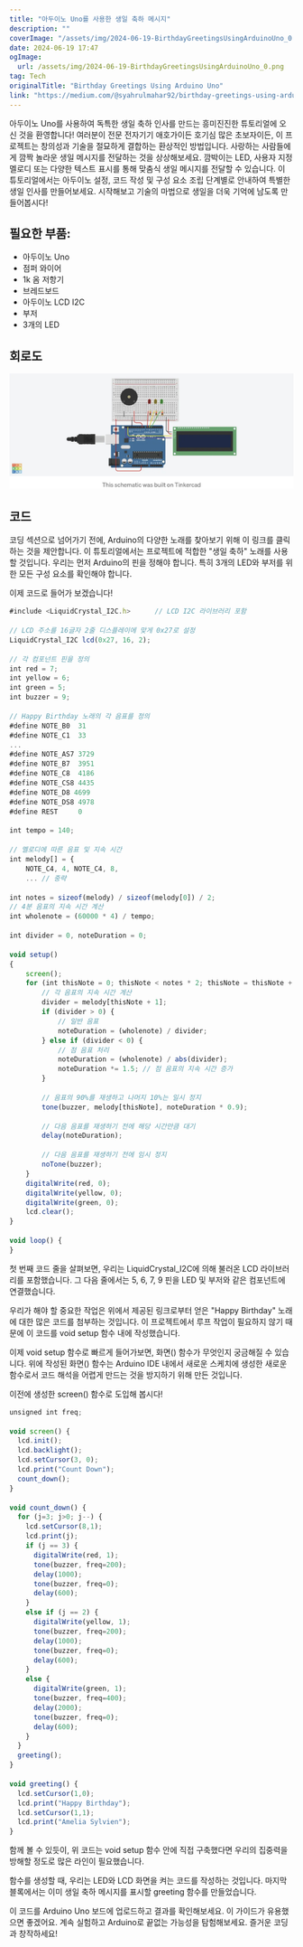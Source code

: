```yaml
---
title: "아두이노 Uno를 사용한 생일 축하 메시지"
description: ""
coverImage: "/assets/img/2024-06-19-BirthdayGreetingsUsingArduinoUno_0.png"
date: 2024-06-19 17:47
ogImage: 
  url: /assets/img/2024-06-19-BirthdayGreetingsUsingArduinoUno_0.png
tag: Tech
originalTitle: "Birthday Greetings Using Arduino Uno"
link: "https://medium.com/@syahrulmahar92/birthday-greetings-using-arduino-uno-d818a48b8099"
---
```



아두이노 Uno를 사용하여 독특한 생일 축하 인사를 만드는 흥미진진한 튜토리얼에 오신 것을 환영합니다! 여러분이 전문 전자기기 애호가이든 호기심 많은 초보자이든, 이 프로젝트는 창의성과 기술을 절묘하게 결합하는 환상적인 방법입니다. 사랑하는 사람들에게 깜짝 놀라운 생일 메시지를 전달하는 것을 상상해보세요. 깜박이는 LED, 사용자 지정 멜로디 또는 다양한 텍스트 표시를 통해 맞춤식 생일 메시지를 전달할 수 있습니다. 이 튜토리얼에서는 아두이노 설정, 코드 작성 및 구성 요소 조립 단계별로 안내하여 특별한 생일 인사를 만들어보세요. 시작해보고 기술의 마법으로 생일을 더욱 기억에 남도록 만들어봅시다!

## 필요한 부품:

- 아두이노 Uno
- 점퍼 와이어
- 1k 옴 저항기
- 브레드보드
- 아두이노 LCD I2C
- 부저
- 3개의 LED

## 회로도

<div class="content-ad"></div>

<img src="/assets/img/2024-06-19-BirthdayGreetingsUsingArduinoUno_0.png" />

## 코드

코딩 섹션으로 넘어가기 전에, Arduino의 다양한 노래를 찾아보기 위해 이 링크를 클릭하는 것을 제안합니다. 이 튜토리얼에서는 프로젝트에 적합한 "생일 축하" 노래를 사용할 것입니다.
우리는 먼저 Arduino의 핀을 정해야 합니다. 특히 3개의 LED와 부저를 위한 모든 구성 요소를 확인해야 합니다.

이제 코드로 들어가 보겠습니다!

<div class="content-ad"></div>

```js
#include <LiquidCrystal_I2C.h>      // LCD I2C 라이브러리 포함

// LCD 주소를 16글자 2줄 디스플레이에 맞게 0x27로 설정
LiquidCrystal_I2C lcd(0x27, 16, 2);

// 각 컴포넌트 핀을 정의
int red = 7;
int yellow = 6;
int green = 5;
int buzzer = 9;

// Happy Birthday 노래의 각 음표를 정의
#define NOTE_B0  31
#define NOTE_C1  33
...
#define NOTE_AS7 3729
#define NOTE_B7  3951
#define NOTE_C8  4186
#define NOTE_CS8 4435
#define NOTE_D8 4699
#define NOTE_DS8 4978
#define REST     0

int tempo = 140;

// 멜로디에 따른 음표 및 지속 시간
int melody[] = {
    NOTE_C4, 4, NOTE_C4, 8,
    ... // 중략

int notes = sizeof(melody) / sizeof(melody[0]) / 2;
// 4분 음표의 지속 시간 계산
int wholenote = (60000 * 4) / tempo;

int divider = 0, noteDuration = 0;

void setup()
{
    screen();
    for (int thisNote = 0; thisNote < notes * 2; thisNote = thisNote + 2) {
        // 각 음표의 지속 시간 계산
        divider = melody[thisNote + 1];
        if (divider > 0) {
            // 일반 음표
            noteDuration = (wholenote) / divider;
        } else if (divider < 0) {
            // 점 음표 처리
            noteDuration = (wholenote) / abs(divider);
            noteDuration *= 1.5; // 점 음표의 지속 시간 증가
        }

        // 음표의 90%를 재생하고 나머지 10%는 일시 정지
        tone(buzzer, melody[thisNote], noteDuration * 0.9);

        // 다음 음표를 재생하기 전에 해당 시간만큼 대기
        delay(noteDuration);

        // 다음 음표를 재생하기 전에 임시 정지
        noTone(buzzer);
    }
    digitalWrite(red, 0);
    digitalWrite(yellow, 0);
    digitalWrite(green, 0);
    lcd.clear();
}

void loop() {
}
```

첫 번째 코드 줄을 살펴보면, 우리는 LiquidCrystal_I2C에 의해 불러온 LCD 라이브러리를 포함했습니다. 그 다음 줄에서는 5, 6, 7, 9 핀을 LED 및 부저와 같은 컴포넌트에 연결했습니다.

우리가 해야 할 중요한 작업은 위에서 제공된 링크로부터 얻은 "Happy Birthday" 노래에 대한 많은 코드를 첨부하는 것입니다. 이 프로젝트에서 루프 작업이 필요하지 않기 때문에 이 코드를 void setup 함수 내에 작성했습니다.

이제 void setup 함수로 빠르게 들어가보면, 화면() 함수가 무엇인지 궁금해질 수 있습니다. 위에 작성된 화면() 함수는 Arduino IDE 내에서 새로운 스케치에 생성한 새로운 함수로서 코드 해석을 어렵게 만드는 것을 방지하기 위해 만든 것입니다.

<div class="content-ad"></div>

이전에 생성한 screen() 함수로 도입해 봅시다!

```js
unsigned int freq;

void screen() {
  lcd.init();
  lcd.backlight();
  lcd.setCursor(3, 0);
  lcd.print("Count Down");
  count_down();
}

void count_down() {
  for (j=3; j>0; j--) {
    lcd.setCursor(8,1);
    lcd.print(j);
    if (j == 3) {
      digitalWrite(red, 1);
      tone(buzzer, freq=200);
      delay(1000);
      tone(buzzer, freq=0);
      delay(600);
    }
    else if (j == 2) {
      digitalWrite(yellow, 1);
      tone(buzzer, freq=200);
      delay(1000);
      tone(buzzer, freq=0);
      delay(600);
    }
    else {
      digitalWrite(green, 1);
      tone(buzzer, freq=400);
      delay(2000);
      tone(buzzer, freq=0);
      delay(600);
    }
  }
  greeting();
}

void greeting() {
  lcd.setCursor(1,0);
  lcd.print("Happy Birthday");
  lcd.setCursor(1,1);
  lcd.print("Amelia Sylvien");
}
```

함께 볼 수 있듯이, 위 코드는 void setup 함수 안에 직접 구축했다면 우리의 집중력을 방해할 정도로 많은 라인이 필요했습니다.

함수를 생성할 때, 우리는 LED와 LCD 화면을 켜는 코드를 작성하는 것입니다. 마지막 블록에서는 이미 생일 축하 메시지를 표시할 greeting 함수를 만들었습니다.

<div class="content-ad"></div>

이 코드를 Arduino Uno 보드에 업로드하고 결과를 확인해보세요.
이 가이드가 유용했으면 좋겠어요. 계속 실험하고 Arduino로 끝없는 가능성을 탐험해보세요. 즐거운 코딩과 창작하세요!